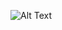 ![Alt Text](https://media0.giphy.com/media/v1.Y2lkPTc5MGI3NjExaHg4emlha2hzajNqYnEyd25pdDNzc2FxbmwyYndndHRleGRiNm04ZiZlcD12MV9pbnRlcm5hbF9naWZfYnlfaWQmY3Q9Zw/EGqeuPNjxx2MEpwvNl/giphy.gif)
